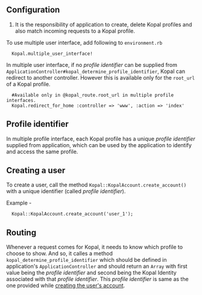 ## Configuration ##

  1. It is the responsibility of application to create, delete Kopal profiles and also match incoming requests to a Kopal profile.

To use multiple user interface, add following to `environment.rb`
```
  Kopal.multiple_user_interface!
```

In multiple user interface, if no _profile identifier_ can be supplied from `ApplicationController#kopal_determine_profile_identifier`, Kopal can redirect to another controller. However this is available only for the `root_url` of a Kopal profile.

```
  #Available only in @kopal_route.root_url in multiple profile interfaces.
  Kopal.redirect_for_home :controller => 'www', :action => 'index'
```



## Profile identifier ##

In multiple profile interface, each Kopal profile has a unique _profile identifier_ supplied from application, which can be used by the application to identify and access the same profile.

## Creating a user ##

To create a user, call the method `Kopal::KopalAccount.create_account()` with a unique identifier (called _profile identifier_).

Example -
```
  Kopal::KopalAccount.create_account('user_1');
```

## Routing ##

Whenever a request comes for Kopal, it needs to know which profile to choose to show. And so, it calles a method `kopal_determine_profile_identifier` which should be defined in application's `ApplicationController` and should return an `Array` with first value being the _profile identifier_ and second being the Kopal Identity associated with that _profile identifier_. This _profile identifier_ is same as the one provided while [creating the user's account](#Creating_a_user.md).

##  ##



